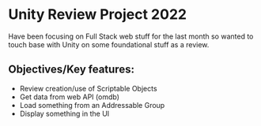 Unity Review Project 2022
===

Have been focusing on Full Stack web stuff for the last month so wanted to touch base with Unity on some foundational stuff as a review.

Objectives/Key features:
---

- Review creation/use of Scriptable Objects
- Get data from web API (omdb)
- Load something from an Addressable Group
- Display something in the UI

